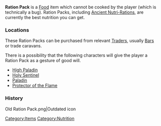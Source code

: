 **Ration Pack** is a [Food](Food.md "wikilink") item which cannot be cooked
by the player (which is technically a bug). Ration Packs, including
[Ancient Nutri-Rations](Ancient_Nutri-Rations.md "wikilink"), are currently
the best nutrition you can get.

### Locations

These Ration Packs can be purchased from relevant
[Traders](Traders.md "wikilink"), usually [Bars](Bars.md "wikilink") or trade
caravans.

There is a possibility that the following characters will give the
player a Ration Pack as a gesture of good will.

- [High Paladin](High_Paladin.md "wikilink")
- [Holy Sentinel](Holy_Sentinel.md "wikilink")
- [Paladin](Paladin.md "wikilink")
- [Protector of the Flame](Protector_of_the_Flame.md "wikilink")

### History

Old Ration Pack.png\|Outdated icon

[Category:Items](Category:Items "wikilink")
[Category:Nutrition](Category:Nutrition "wikilink")